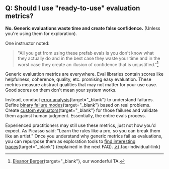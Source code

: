 ## Q: Should I use \"ready-to-use\" evaluation metrics?

**No. Generic evaluations waste time and create false confidence.** (Unless you're using them for exploration). 

One instructor noted: 

> "All you get from using these prefab evals is you don't know what they actually do and in the best case they waste your time and in the worst case they create an illusion of confidence that is unjustified."[^1]

Generic evaluation metrics are everywhere. Eval libraries contain scores like helpfulness, coherence, quality, etc. promising easy evaluation. These metrics measure abstract qualities that may not matter for your use case. Good scores on them don't mean your system works.

Instead, conduct [error analysis](/blog/posts/evals-faq/why-is-error-analysis-so-important-in-llm-evals-and-how-is-it-performed.html){target="_blank"} to understand failures. Define [binary failure modes](/blog/posts/evals-faq/why-do-you-recommend-binary-passfail-evaluations-instead-of-1-5-ratings-likert-scales.html){target="_blank"} based on real problems. Create [custom evaluators](/blog/posts/evals-faq/should-i-build-automated-evaluators-for-every-failure-mode-i-find.html){target="_blank"} for those failures and validate them against human judgment. Essentially, the entire evals process.

Experienced practitioners may still use these metrics, just not how you'd expect. As Picasso said: "Learn the rules like a pro, so you can break them like an artist." Once you understand why generic metrics fail as evaluations, you can repurpose them as exploration tools to [find interesting traces](/blog/posts/evals-faq/how-can-i-efficiently-sample-production-traces-for-review.html){target="_blank"} (explained in the next FAQ). [↗](/blog/posts/evals-faq/should-i-use-ready-to-use-evaluation-metrics.html){.faq-individual-link}

[^1]: [Eleanor Berger](https://www.linkedin.com/in/intellectronica/){target="_blank"}, our wonderful TA.